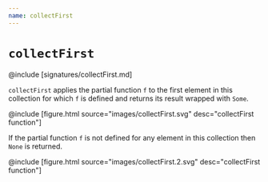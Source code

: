 ```yaml
---
name: collectFirst
---
```


# `collectFirst`

@include [signatures/collectFirst.md]

`collectFirst` applies the partial function `f` to the first element in this collection for which `f` is defined and returns its result wrapped with `Some`.

@include [figure.html source="images/collectFirst.svg" desc="collectFirst function"]

If the partial function `f` is not defined for any element in this collection then `None` is returned.

@include [figure.html source="images/collectFirst.2.svg" desc="collectFirst function"]

